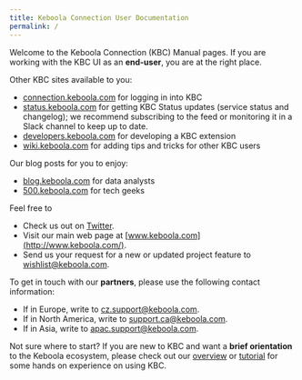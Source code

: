 ```yaml
---
title: Keboola Connection User Documentation
permalink: /
---
```


Welcome to the Keboola Connection (KBC) Manual pages.
If you are working with the KBC UI as an **end-user**, you are at the right place. 

Other KBC sites available to you:

- [connection.keboola.com](https://connection.keboola.com) for logging in into KBC
- [status.keboola.com](http://status.keboola.com/) for getting KBC Status updates (service status and changelog); we recommend subscribing to the feed or monitoring it in a Slack channel to keep up to date.
- [developers.keboola.com](https://developers.keboola.com) for developing a KBC extension  
- [wiki.keboola.com](http://wiki.keboola.com/) for adding tips and tricks for other KBC users

Our blog posts for you to enjoy: 

- [blog.keboola.com](http://blog.keboola.com/) for data analysts
- [500.keboola.com](https://500.keboola.com/) for tech geeks

Feel free to

- Check us out on [Twitter](https://twitter.com/keboola_support).
- Visit our main web page at [www.keboola.com](http://www.keboola.com/).
- Send us your request for a new or updated project feature to [wishlist@keboola.com](mailto:wishlist@keboola.com).

To get in touch with our **partners**, please use the following contact information:

- If in Europe, write to [cz.support@keboola.com](mailto:cz.support@keboola.com).
- If in North America, write to [support.ca@keboola.com](mailto:support.ca@keboola.com).
- If in Asia, write to [apac.support@keboola.com](mailto:apac.support@keboola.com).

Not sure where to start? If you are new to KBC and want a **brief orientation** to the Keboola ecosystem, please check out our [overview](/overview/) or [tutorial](/overview/tutorial/) for some hands on experience on using KBC.


